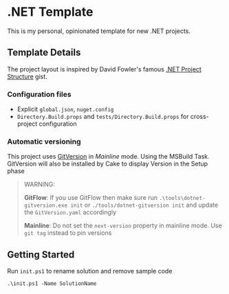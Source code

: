 # .NET Template
This is my personal, opinionated template for new .NET projects.

## Template Details
The project layout is inspired by David Fowler's famous [.NET Project Structure](https://gist.github.com/davidfowl/ed7564297c61fe9ab814) gist.

### Configuration files
* Explicit `global.json`, `nuget.config`
* `Directory.Build.props` and `tests/Directory.Build.props` for cross-project configuration

### Automatic versioning
This project uses [GitVersion](https://gitversion.net/) in *Mainline* mode. Using the MSBuild Task.
GitVersion will also be installed by Cake to display Version in the Setup phase

> WARNING:
> 
> **GitFlow**: If you use GitFlow then make sure run `.\tools\dotnet-gitversion.exe init` or `./tools/dotnet-gitversion init` and update the `GitVersion.yaml`
> accordingly
> 
> **Mainline**: Do not set the `next-version` property in mainline mode. Use `git tag` instead to 
> pin versions

## Getting Started

Run `init.ps1` to rename solution and remove sample code

```ps
.\init.ps1 -Name SolutionName
```
